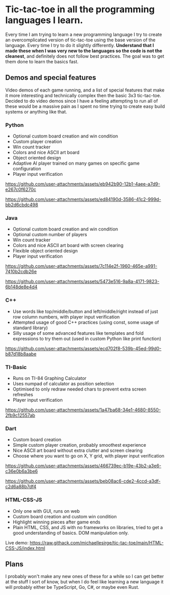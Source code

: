# Tic-tac-toe in all the programming languages I learn.
Every time I am trying to learn a new programming language I try to create an overcomplicated version of tic-tac-toe using the base version of the language. Every time I try to do it slightly differently. **Understand that I made these when I was very new to the languages so the code is not the cleanest**, and definitely does not follow best practices. The goal was to get them done to learn the basics fast.

## Demos and special features
Video demos of each game running, and a list of special features that make it more interesting and technically complex then the basic 3x3 tic-tac-toe. Decided to do video demos since I have a feeling attempting to run all of these would be a massive pain as I spent no time trying to create easy build systems or anything like that.

### Python
- Optional custom board creation and win condition
- Custom player creation
- Win count tracker
- Colors and nice ASCII art board
- Object oriented design
- Adaptive AI player trained on many games on specific game configuration
- Player input verification

https://github.com/user-attachments/assets/eb942b90-12b1-4aee-a7d9-e267c0f6270c

https://github.com/user-attachments/assets/ed84190d-3586-41c2-999d-bb2d6cbdc498

### Java
- Optional custom board creation and win condition
- Optional custom number of players
- Win count tracker
- Colors and nice ASCII art board with screen clearing
- Flexible object oriented design
- Player input verification

https://github.com/user-attachments/assets/7c114e2f-1960-465e-a991-7410b2cdb26e

https://github.com/user-attachments/assets/5473e516-9a8a-4171-9823-6b148de8e4d4

### C++
- Use words like top/middle/button and left/middle/right instead of just row column numbers, with player input verification
- Attempted usage of good C++ practices (using const, some usage of standard library)
- Silly usage of some advanced features like templates and fold expressions to try them out (used in custom Python like print function)

https://github.com/user-attachments/assets/ecd702f8-539b-45ed-99d0-b87d18b8aabe

### TI-Basic
- Runs on TI-84 Graphing Calculator
- Uses numpad of calculator as position selection
- Optimised to only redraw needed chars to prevent extra screen refreshes
- Player input verification

https://github.com/user-attachments/assets/1a47ba68-34e1-4680-8550-2fb9c12557ab

### Dart
- Custom board creation
- Simple custom player creation, probably smoothest experience
- Nice ASCII art board without extra clutter and screen clearing
- Choose where you want to go on X, Y grid, with player input verification

https://github.com/user-attachments/assets/466739ec-b19e-43b2-a3e6-c36e0b6a3be6

https://github.com/user-attachments/assets/beb08ac6-cde2-4ccd-a3df-c2d6a88b7df4

### HTML-CSS-JS
- Only one with GUI, runs on web
- Custom board creation and custom win condition
- Highlight winning pieces after game ends
- Plain HTML, CSS, and JS with no frameworks on libraries, tried to get a good understanding of basics. DOM manipulation only.

Live demo: https://raw.githack.com/michaellesirge/tic-tac-toe/main/HTML-CSS-JS/index.html

## Plans
I probably won't make any new ones of these for a while so I can get better at the stuff I sort of know, but when I do feel like learning a new language it will probably either be TypeScript, Go, C#, or maybe even Rust.
